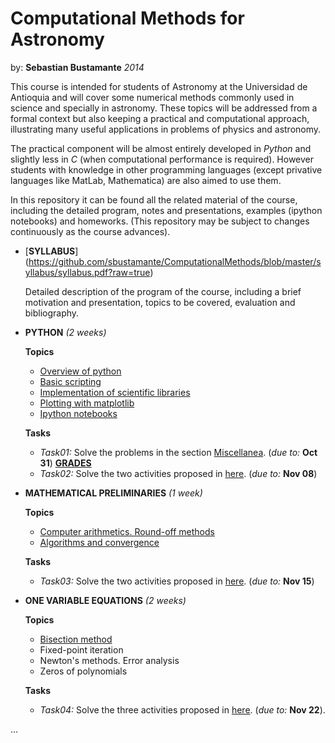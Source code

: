 Computational Methods for Astronomy
===================================
by: **Sebastian Bustamante** *2014*

This course is intended for students of Astronomy at the Universidad de Antioquia 
and will cover some numerical methods commonly used in science and specially in 
astronomy. These topics will be addressed from a formal context but also keeping 
a practical and computational approach, illustrating many useful applications in
problems of physics and astronomy.


The practical component will be almost entirely developed in *Python* and 
slightly less in *C* (when computational performance is required). 
However students with knowledge in other programming languages (except
privative languages like MatLab, Mathematica) are also aimed to use them.


In this repository it can be found all the related material of the course, 
including the detailed program, notes and presentations, examples (ipython 
notebooks) and homeworks. (This repository may be subject to changes continuously 
as the course advances).


*  [**SYLLABUS**]
    (https://github.com/sbustamante/ComputationalMethods/blob/master/syllabus/syllabus.pdf?raw=true)
    
    Detailed description of the program of the course, including a brief motivation and presentation, 
    topics to be covered, evaluation and bibliography.
    
*  **PYTHON** *(2 weeks)*
    
    **Topics**
    - [Overview of python](http://nbviewer.ipython.org/github/sbustamante/ComputationalMethods/blob/master/material/overview-python.ipynb)
    - [Basic scripting](http://nbviewer.ipython.org/github/sbustamante/ComputationalMethods/blob/master/material/basic-scripting.ipynb)
    - [Implementation of scientific libraries](http://nbviewer.ipython.org/github/sbustamante/ComputationalMethods/blob/master/material/scientific-libraries.ipynb)
    - [Plotting with matplotlib](http://nbviewer.ipython.org/github/sbustamante/ComputationalMethods/blob/master/material/matplotlib.ipynb)
    - [Ipython notebooks](http://nbviewer.ipython.org/github/sbustamante/ComputationalMethods/blob/master/material/ipython-notebooks.ipynb)
    
    **Tasks**
    - *Task01:* Solve the problems in the section [Miscellanea](http://nbviewer.ipython.org/github/sbustamante/ComputationalMethods/blob/master/material/basic-scripting.ipynb#Miscellanea). (*due to:* **Oct 31**) **[GRADES](https://github.com/sbustamante/ComputationalMethods/blob/master/grades/grades_task01.csv)**
    - *Task02:* Solve the two activities proposed in [here](http://nbviewer.ipython.org/github/sbustamante/ComputationalMethods/blob/master/activities/halos-catalog.ipynb). (*due to:* **Nov 08**)
    
*  **MATHEMATICAL PRELIMINARIES** *(1 week)*
    
    **Topics**
    - [Computer arithmetics. Round-off methods](http://nbviewer.ipython.org/github/sbustamante/ComputationalMethods/blob/master/material/computer-arithmetics.ipynb)
    - [Algorithms and convergence](http://nbviewer.ipython.org/github/sbustamante/ComputationalMethods/blob/master/material/algorithms-convergence.ipynb)
    
    **Tasks**
    - *Task03:* Solve the two activities proposed in [here](http://nbviewer.ipython.org/github/sbustamante/ComputationalMethods/blob/master/activities/binary-representation.ipynb). (*due to:* **Nov 15**)
    
*  **ONE VARIABLE EQUATIONS** *(2 weeks)*
    
    **Topics**
    - [Bisection method](http://nbviewer.ipython.org/github/sbustamante/ComputationalMethods/blob/master/material/one-variable-equations.ipynb#Bisection-Method)
    - Fixed-point iteration
    - Newton's methods. Error analysis
    - Zeros of polynomials
    
    **Tasks**
    - *Task04:* Solve the three activities proposed in [here](http://nbviewer.ipython.org/github/sbustamante/ComputationalMethods/blob/master/activities/bisection-performance.ipynb). (*due to:* **Nov 22**).

...
